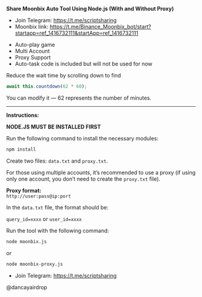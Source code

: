 **Share Moonbix Auto Tool Using Node.js (With and Without Proxy)**

* Join Telegram: https://t.me/scriptsharing
* Moonbix link: https://t.me/Binance_Moonbix_bot/start?startapp=ref_1416732111&startApp=ref_1416732111

-  Auto-play game
-  Multi Account
-  Proxy Support
-  Auto-task code is included but will not be used for now

Reduce the wait time by scrolling down to find

```js
await this.countdown(62 * 60);
```

You can modify it — 62 represents the number of minutes.

---

**Instructions:**

**NODE.JS MUST BE INSTALLED FIRST**

Run the following command to install the necessary modules:

```bash
npm install
```

Create two files: `data.txt` and `proxy.txt`.

For those using multiple accounts, it’s recommended to use a proxy 
(if using only one account, you don’t need to create the `proxy.txt` file).

**Proxy format:**  
`http://user:pass@ip:port`

In the `data.txt` file, the format should be:

`query_id=xxxx` or `user_id=xxxx`

Run the tool with the following command:

```bash
node moonbix.js
```
or  
```bash
node moonbix-proxy.js
```
* Join Telegram: https://t.me/scriptsharing

@dancayairdrop
